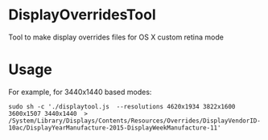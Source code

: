 # DisplayOverridesTool
Tool to make display overrides files for OS X custom retina mode


# Usage

For example, for 3440x1440 based modes:

    sudo sh -c './displaytool.js  --resolutions 4620x1934 3822x1600 3600x1507 3440x1440  > /System/Library/Displays/Contents/Resources/Overrides/DisplayVendorID-10ac/DisplayYearManufacture-2015-DisplayWeekManufacture-11'
